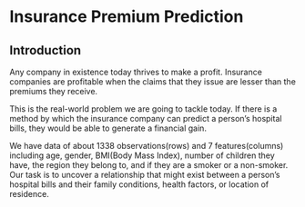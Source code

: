 # Insurance Premium Prediction

## Introduction
Any company in existence today thrives to make a profit. Insurance companies are profitable when the claims that they issue are lesser than the premiums they receive.

This is the real-world problem we are going to tackle today. If there is a method by which the insurance company can predict a person’s hospital bills, they would be able to generate a financial gain.

We have data of about 1338 observations(rows) and 7 features(columns) including age, gender, BMI(Body Mass Index), number of children they have, the region they belong to, and if they are a smoker or a non-smoker. Our task is to uncover a relationship that might exist between a person’s hospital bills and their family conditions, health factors, or location of residence.
